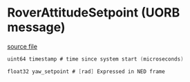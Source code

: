 # RoverAttitudeSetpoint (UORB message)



[source file](https://github.com/PX4/PX4-Autopilot/blob/main/msg/RoverAttitudeSetpoint.msg)

```c
uint64 timestamp # time since system start (microseconds)

float32 yaw_setpoint # [rad] Expressed in NED frame

```
